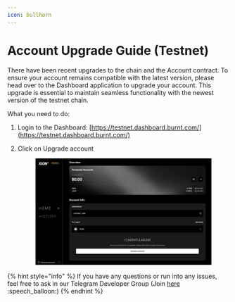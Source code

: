 ```yaml
---
icon: bullhorn
---
```


# Account Upgrade Guide (Testnet)

There have been recent upgrades to the chain and the Account contract. To ensure your account remains compatible with the latest version, please head over to the Dashboard application to upgrade your account. This upgrade is essential to maintain seamless functionality with the newest version of the testnet chain.



What you need to do:

1. Login to the Dashboard: [https://testnet.dashboard.burnt.com/](https://testnet.dashboard.burnt.com/)
2.  Click on Upgrade account

    <figure><img src=".gitbook/assets/image (5).png" alt=""><figcaption></figcaption></figure>

{% hint style="info" %}
If you have any questions or run into any issues, feel free to ask in our Telegram Developer Group (Join [here](https://t.me/+SC47NRhVz9Q2MDg0) :speech\_balloon:)
{% endhint %}

